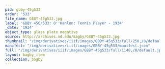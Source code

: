 ```yaml
---
pid: gbby-45g533
order: '533'
file_name: GBBY-45g533.jpg
label: 'GBBY 45G/533: O''Hanlon: Tennis Player - 1934'
_date: '1934'
object_type: glass plate negative
source: http://archives.nd.edu/Bagby/GBBY-45g533.jpg
thumbnail: "/img/derivatives/iiif/images/GBBY-45g533/full/250,/0/default.jpg"
manifest: "/img/derivatives/iiif/images/GBBY-45g533/manifest.json"
full: "/img/derivatives/iiif/images/GBBY-45g533/full/1140,/0/default.jpg"
layout: bagby_item
collection: bagby
---
```

